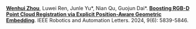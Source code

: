 [**Wenhui Zhou**](https://faculty.hdu.edu.cn/jsjxy/zwh_en/main.htm), Luwei Ren, Junle Yu*, Nian Qu, Guojun Dai*. [**Boosting RGB-D Point Cloud Registration via Explicit Position-Aware Geometric Embedding**](https://doi.org/10.1109/LRA.2024.3397538). IEEE Robotics and Automation Letters. 2024, 9(6): 5839-5846.
